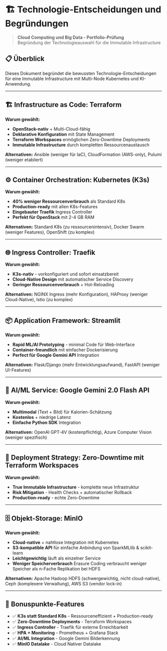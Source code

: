 # 🏗️ Technologie-Entscheidungen und Begründungen

> **Cloud Computing und Big Data - Portfolio-Prüfung**  
> Begründung der Technologieauswahl für die Immutable Infrastructure

## 📋 Überblick

Dieses Dokument begründet die bewussten Technologie-Entscheidungen für eine Immutable Infrastructure mit Multi-Node Kubernetes und KI-Anwendung.

---

## 🏗️ Infrastructure as Code: **Terraform**

**Warum gewählt:**
- **OpenStack-nativ** + Multi-Cloud-fähig
- **Deklarative Konfiguration** mit State Management
- **Terraform Workspaces** ermöglichen Zero-Downtime Deployments
- **Immutable Infrastructure** durch kompletten Ressourcenaustausch

**Alternativen:** Ansible (weniger für IaC), CloudFormation (AWS-only), Pulumi (weniger etabliert)

---

## ⚙️ Container Orchestration: **Kubernetes (K3s)**

**Warum gewählt:**
- **40% weniger Ressourcenverbrauch** als Standard K8s
- **Production-ready** mit allen K8s-Features
- **Eingebauter Traefik** Ingress Controller
- **Perfekt für OpenStack** mit 2-4 GB RAM

**Alternativen:** Standard K8s (zu ressourcenintensiv), Docker Swarm (weniger Features), OpenShift (zu komplex)

---

## 🌐 Ingress Controller: **Traefik**

**Warum gewählt:**
- **K3s-nativ** - vorkonfiguriert und sofort einsatzbereit
- **Cloud-Native Design** mit automatischer Service Discovery
- **Geringer Ressourcenverbrauch** + Hot-Reloading

**Alternativen:** NGINX Ingress (mehr Konfiguration), HAProxy (weniger Cloud-Native), Istio (zu komplex)

---

## 📦 Application Framework: **Streamlit**

**Warum gewählt:**
- **Rapid ML/AI Prototyping** - minimal Code für Web-Interface
- **Container-freundlich** mit einfacher Dockerisierung
- **Perfect für Google Gemini API** Integration

**Alternativen:** Flask/Django (mehr Entwicklungsaufwand), FastAPI (weniger UI-Features)

---

## 🤖 AI/ML Service: **Google Gemini 2.0 Flash API**

**Warum gewählt:**
- **Multimodal** (Text + Bild) für Kalorien-Schätzung
- **Kostenlos** + niedrige Latenz
- **Einfache Python SDK** Integration

**Alternativen:** OpenAI GPT-4V (kostenpflichtig), Azure Computer Vision (weniger spezifisch)

---

## 🔄 Deployment Strategy: **Zero-Downtime mit Terraform Workspaces**

**Warum gewählt:**
- **True Immutable Infrastructure** - komplette neue Infrastruktur
- **Risk Mitigation** - Health Checks + automatischer Rollback
- **Production-ready** - echte Zero-Downtime

---

## 🗄️ Objekt-Storage: **MinIO**

**Warum gewählt:**
- **Cloud-native** + nahtlose Integration mit Kubernetes
- **S3-kompatible API** für einfache Anbindung von SparkMLlib & scikit-learn
- **Leichtgewichtig** läuft als einzelner Service
- **Weniger Speicherverbrauch** Erasure Coding verbraucht weniger Speicher als n-Fache Replikation bei HDFS

**Alternativen:** Apache Hadoop HDFS (schwergewichtig, nicht cloud-native), Ceph (komplexere Verwaltung), AWS S3 (vendor lock-in)

---

## 🎯 Bonuspunkte-Features

- ✅ **K3s statt Standard K8s** - Ressourceneffizient + Production-ready
- ✅ **Zero-Downtime Deployments** - Terraform Workspaces
- ✅ **Ingress Controller** - Traefik für externe Erreichbarkeit  
- ✅ **HPA + Monitoring** - Prometheus + Grafana Stack
- ✅ **AI/ML Integration** - Google Gemini Bilderkennung
- ✅ **MinIO Datalake** - Cloud Nativer Datalake
